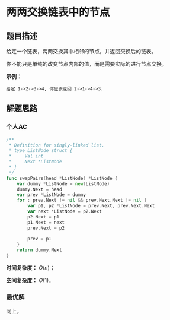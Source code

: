 # 两两交换链表中的节点

## 题目描述

给定一个链表，两两交换其中相邻的节点，并返回交换后的链表。

你不能只是单纯的改变节点内部的值，而是需要实际的进行节点交换。

**示例：**

```
给定 1->2->3->4, 你应该返回 2->1->4->3.
```

## 解题思路

### 个人AC

```go
/**
 * Definition for singly-linked list.
 * type ListNode struct {
 *     Val int
 *     Next *ListNode
 * }
 */
func swapPairs(head *ListNode) *ListNode {
    var dummy *ListNode = new(ListNode)
    dummy.Next = head
    var prev *ListNode = dummy
    for ; prev.Next != nil && prev.Next.Next != nil {
        var p1, p2 *ListNode = prev.Next, prev.Next.Next
        var next *ListNode = p2.Next
        p2.Next = p1
        p1.Next = next
        prev.Next = p2
        
        prev = p1
    }
    return dummy.Next
}
```

**时间复杂度：** $O(n)$；

**空间复杂度：** $O(1)$。

### 最优解

同上。